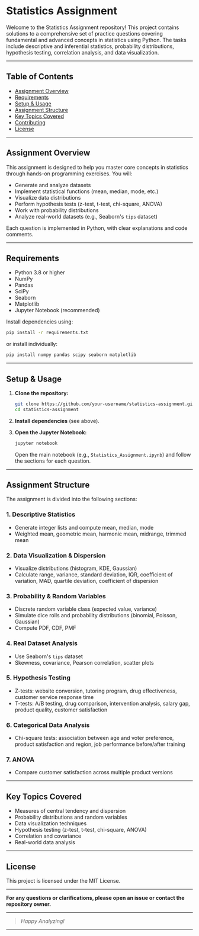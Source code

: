
# Statistics Assignment

Welcome to the Statistics Assignment repository! This project contains solutions to a comprehensive set of practice questions covering fundamental and advanced concepts in statistics using Python. The tasks include descriptive and inferential statistics, probability distributions, hypothesis testing, correlation analysis, and data visualization.

---

## Table of Contents

- [Assignment Overview](#assignment-overview)
- [Requirements](#requirements)
- [Setup & Usage](#setup--usage)
- [Assignment Structure](#assignment-structure)
- [Key Topics Covered](#key-topics-covered)
- [Contributing](#contributing)
- [License](#license)

---

## Assignment Overview

This assignment is designed to help you master core concepts in statistics through hands-on programming exercises. You will:

- Generate and analyze datasets
- Implement statistical functions (mean, median, mode, etc.)
- Visualize data distributions
- Perform hypothesis tests (z-test, t-test, chi-square, ANOVA)
- Work with probability distributions
- Analyze real-world datasets (e.g., Seaborn's `tips` dataset)

Each question is implemented in Python, with clear explanations and code comments.

---

## Requirements

- Python 3.8 or higher
- NumPy
- Pandas
- SciPy
- Seaborn
- Matplotlib
- Jupyter Notebook (recommended)

Install dependencies using:
```bash
pip install -r requirements.txt
```
or install individually:
```bash
pip install numpy pandas scipy seaborn matplotlib
```

---

## Setup & Usage

1. **Clone the repository:**
    ```bash
    git clone https://github.com/your-username/statistics-assignment.git
    cd statistics-assignment
    ```

2. **Install dependencies** (see above).

3. **Open the Jupyter Notebook:**
    ```bash
    jupyter notebook
    ```
    Open the main notebook (e.g., `Statistics_Assignment.ipynb`) and follow the sections for each question.

---

## Assignment Structure

The assignment is divided into the following sections:

### 1. Descriptive Statistics
- Generate integer lists and compute mean, median, mode
- Weighted mean, geometric mean, harmonic mean, midrange, trimmed mean

### 2. Data Visualization & Dispersion
- Visualize distributions (histogram, KDE, Gaussian)
- Calculate range, variance, standard deviation, IQR, coefficient of variation, MAD, quartile deviation, coefficient of dispersion

### 3. Probability & Random Variables
- Discrete random variable class (expected value, variance)
- Simulate dice rolls and probability distributions (binomial, Poisson, Gaussian)
- Compute PDF, CDF, PMF

### 4. Real Dataset Analysis
- Use Seaborn's `tips` dataset
- Skewness, covariance, Pearson correlation, scatter plots

### 5. Hypothesis Testing
- Z-tests: website conversion, tutoring program, drug effectiveness, customer service response time
- T-tests: A/B testing, drug comparison, intervention analysis, salary gap, product quality, customer satisfaction

### 6. Categorical Data Analysis
- Chi-square tests: association between age and voter preference, product satisfaction and region, job performance before/after training

### 7. ANOVA
- Compare customer satisfaction across multiple product versions

---

## Key Topics Covered

- Measures of central tendency and dispersion
- Probability distributions and random variables
- Data visualization techniques
- Hypothesis testing (z-test, t-test, chi-square, ANOVA)
- Correlation and covariance
- Real-world data analysis

---

## License

This project is licensed under the MIT License.

---

**For any questions or clarifications, please open an issue or contact the repository owner.**

---

> *Happy Analyzing!*

---



